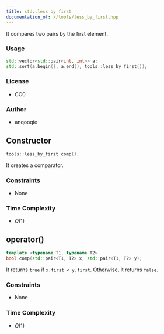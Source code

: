 ```yaml
---
title: std::less by first
documentation_of: //tools/less_by_first.hpp
---
```


It compares two pairs by the first element.

### Usage
```cpp
std::vector<std::pair<int, int>> a;
std::sort(a.begin(), a.end(), tools::less_by_first());
```

### License
- CC0

### Author
- anqooqie

## Constructor
```cpp
tools::less_by_first comp();
```

It creates a comparator.

### Constraints
- None

### Time Complexity
- $O(1)$

## operator()
```cpp
template <typename T1, typename T2>
bool comp(std::pair<T1, T2> x, std::pair<T1, T2> y);
```

It returns `true` if `x.first < y.first`.
Otherwise, it returns `false`.

### Constraints
- None

### Time Complexity
- $O(1)$
